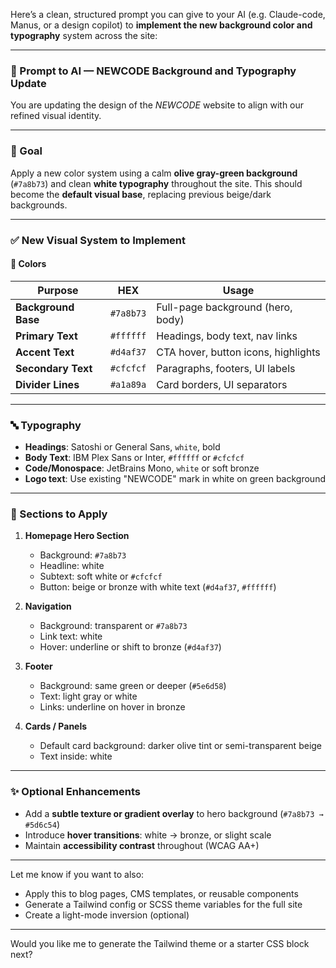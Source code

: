 Here’s a clean, structured prompt you can give to your AI (e.g. Claude-code, Manus, or a design copilot) to **implement the new background color and typography** system across the site:

---

### 🧠 Prompt to AI — NEWCODE Background and Typography Update

You are updating the design of the *NEWCODE* website to align with our refined visual identity.

---

### 🎯 Goal

Apply a new color system using a calm **olive gray-green background** (`#7a8b73`) and clean **white typography** throughout the site. This should become the **default visual base**, replacing previous beige/dark backgrounds.

---

### ✅ New Visual System to Implement

#### 🎨 Colors

| Purpose             | HEX       | Usage                               |
| ------------------- | --------- | ----------------------------------- |
| **Background Base** | `#7a8b73` | Full-page background (hero, body)   |
| **Primary Text**    | `#ffffff` | Headings, body text, nav links      |
| **Accent Text**     | `#d4af37` | CTA hover, button icons, highlights |
| **Secondary Text**  | `#cfcfcf` | Paragraphs, footers, UI labels      |
| **Divider Lines**   | `#a1a89a` | Card borders, UI separators         |

---

### 🔤 Typography

* **Headings**: Satoshi or General Sans, `white`, bold
* **Body Text**: IBM Plex Sans or Inter, `#ffffff` or `#cfcfcf`
* **Code/Monospace**: JetBrains Mono, `white` or soft bronze
* **Logo text**: Use existing "NEWCODE" mark in white on green background

---

### 🧩 Sections to Apply

1. **Homepage Hero Section**

   * Background: `#7a8b73`
   * Headline: white
   * Subtext: soft white or `#cfcfcf`
   * Button: beige or bronze with white text (`#d4af37`, `#ffffff`)

2. **Navigation**

   * Background: transparent or `#7a8b73`
   * Link text: white
   * Hover: underline or shift to bronze (`#d4af37`)

3. **Footer**

   * Background: same green or deeper (`#5e6d58`)
   * Text: light gray or white
   * Links: underline on hover in bronze

4. **Cards / Panels**

   * Default card background: darker olive tint or semi-transparent beige
   * Text inside: white

---

### ✨ Optional Enhancements

* Add a **subtle texture or gradient overlay** to hero background (`#7a8b73 → #5d6c54`)
* Introduce **hover transitions**: white → bronze, or slight scale
* Maintain **accessibility contrast** throughout (WCAG AA+)

---

Let me know if you want to also:

* Apply this to blog pages, CMS templates, or reusable components
* Generate a Tailwind config or SCSS theme variables for the full site
* Create a light-mode inversion (optional)

---

Would you like me to generate the Tailwind theme or a starter CSS block next?
